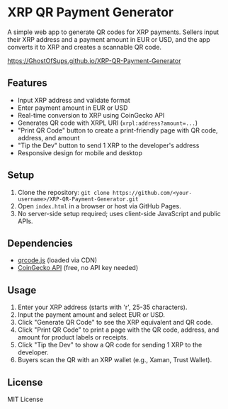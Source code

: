 # XRP QR Payment Generator

A simple web app to generate QR codes for XRP payments. Sellers input their XRP address and a payment amount in EUR or USD, and the app converts it to XRP and creates a scannable QR code.

https://GhostOfSups.github.io/XRP-QR-Payment-Generator

## Features
- Input XRP address and validate format
- Enter payment amount in EUR or USD
- Real-time conversion to XRP using CoinGecko API
- Generates QR code with XRPL URI (`xrpl:address?amount=...`)
- "Print QR Code" button to create a print-friendly page with QR code, address, and amount
- "Tip the Dev" button to send 1 XRP to the developer's address
- Responsive design for mobile and desktop

## Setup
1. Clone the repository: `git clone https://github.com/<your-username>/XRP-QR-Payment-Generator.git`
2. Open `index.html` in a browser or host via GitHub Pages.
3. No server-side setup required; uses client-side JavaScript and public APIs.

## Dependencies
- [qrcode.js](https://davidshimjs.github.io/qrcodejs/) (loaded via CDN)
- [CoinGecko API](https://www.coingecko.com/en/api) (free, no API key needed)

## Usage
1. Enter your XRP address (starts with 'r', 25-35 characters).
2. Input the payment amount and select EUR or USD.
3. Click "Generate QR Code" to see the XRP equivalent and QR code.
4. Click "Print QR Code" to print a page with the QR code, address, and amount for product labels or receipts.
5. Click "Tip the Dev" to show a QR code for sending 1 XRP to the developer.
6. Buyers scan the QR with an XRP wallet (e.g., Xaman, Trust Wallet).

## License
MIT License
